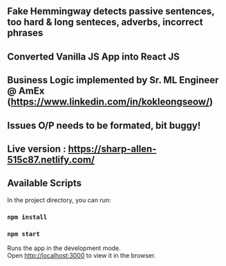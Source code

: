 ## Fake Hemmingway detects passive sentences, too hard & long senteces, adverbs, incorrect phrases

## Converted Vanilla JS App into React JS

## Business Logic implemented by Sr. ML Engineer @ AmEx (https://www.linkedin.com/in/kokleongseow/)

## Issues O/P needs to be formated, bit buggy!

## Live version :  https://sharp-allen-515c87.netlify.com/

## Available Scripts

In the project directory, you can run:
### `npm install`
### `npm start`

Runs the app in the development mode.<br>
Open [http://localhost:3000](http://localhost:3000) to view it in the browser.




